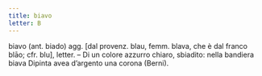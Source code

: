 ```yaml
---
title: biavo
letter: B
---
```

biavo (ant. biado) agg. [dal provenz. blau, femm. blava, che è dal franco blāo; cfr. blu], letter. – Di un colore azzurro chiaro, sbiadito: nella bandiera biava Dipinta avea d’argento una corona (Berni).
